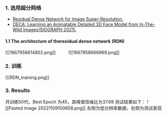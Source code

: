 ### 1. 选用超分网络

* [Residual Dense Network for Image Super-Resolution.](https://arxiv.org/abs/1802.08797)
* [DECA: Learning an Animatable Detailed 3D Face Model from In-The-Wild Images(SIGGRAPH 2021).](https://github.com/YadiraF/DECA)

#### 1.1 The architecture of theresidual dense network (RDN)
![[1667958614802.png]]
$\quad \quad$ ![[1667958666969.png]]

### 2. 训练
![[RDN_training.png]]

### 3. Results
共训练50代，Best Epoch 为45，其峰值信噪比为37.69
测试结果如下：
![[Pasted image 20221109100658.png]]
左侧为低分辨率数据，右侧为测试表现























































